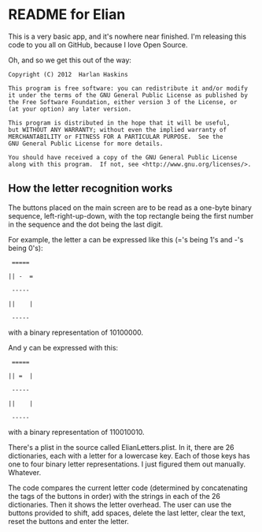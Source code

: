README for Elian
================


This is a very basic app, and it's nowhere near finished. I'm releasing this code to you all on GitHub, because I love Open Source.
	
Oh, and so we get this out of the way:

	Copyright (C) 2012  Harlan Haskins

	This program is free software: you can redistribute it and/or modify
	it under the terms of the GNU General Public License as published by
	the Free Software Foundation, either version 3 of the License, or
	(at your option) any later version.

	This program is distributed in the hope that it will be useful,
	but WITHOUT ANY WARRANTY; without even the implied warranty of
	MERCHANTABILITY or FITNESS FOR A PARTICULAR PURPOSE.  See the
	GNU General Public License for more details.

	You should have received a copy of the GNU General Public License
	along with this program.  If not, see <http://www.gnu.org/licenses/>.

How the letter recognition works
--------------------------------

The buttons placed on the main screen are to be read as a one-byte binary sequence, left-right-up-down, with the top rectangle being the first number in the sequence and the dot being the last digit.

For example, the letter a can be expressed like this (='s being 1's and -'s being 0's):

	 =====
	
	|| -  =
	
	 -----
	
	||    |
	
	 -----

with a binary representation of 10100000.

And y can be expressed with this:

	 =====
	
	|| =  |

	 -----

	||    |
	
	 -----

with a binary representation of 110010010.

There's a plist in the source called ElianLetters.plist. In it, there are 26 dictionaries, each with a letter for a lowercase key. Each of those keys has one to four binary letter representations. I just figured them out manually. Whatever.

The code compares the current letter code (determined by concatenating the tags of the buttons in order) with the strings in each of the 26 dictionaries. Then it shows the letter overhead. The user can use the buttons provided to shift, add spaces, delete the last letter, clear the text, reset the buttons and enter the letter.

